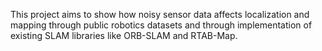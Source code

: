 This project aims to show how noisy sensor data affects localization and mapping through public robotics datasets and through implementation of existing SLAM libraries like ORB-SLAM and RTAB-Map.